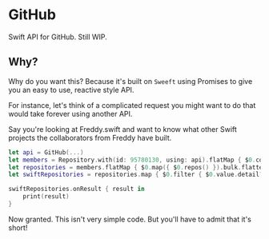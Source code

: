 # GitHub
Swift API for GitHub. Still WIP.

## Why?

Why do you want this?
Because it's built on  `Sweeft` using Promises to give you an easy to use, reactive style API.

For instance, let's think of a complicated request you might want to do that would take forever using another API.

Say you're looking at Freddy.swift and want to know what other Swift projects the collaborators from Freddy have built.

```Swift
let api = GitHub(...)
let members = Repository.with(id: 95780130, using: api).flatMap { $0.collaborators() }
let repositories = members.flatMap { $0.map({ $0.repos() }).bulk.flattened }
let swiftRepositories = repositories.map { $0.filter { $0.value.detail?.language == "Swift" } }

swiftRepositories.onResult { result in
    print(result)
}
```

Now granted. This isn't very simple code. But you'll have to admit that it's short!
